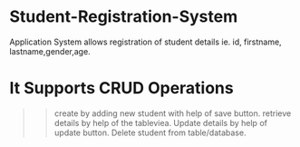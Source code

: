 # Student-Registration-System
Application System allows registration of student details ie. id, firstname, lastname,gender,age.

# It Supports CRUD Operations
>> create by adding new student with help of save button.
>> retrieve details by help of the tableviea.
>> Update details by help of update button.
>> Delete student from table/database.
